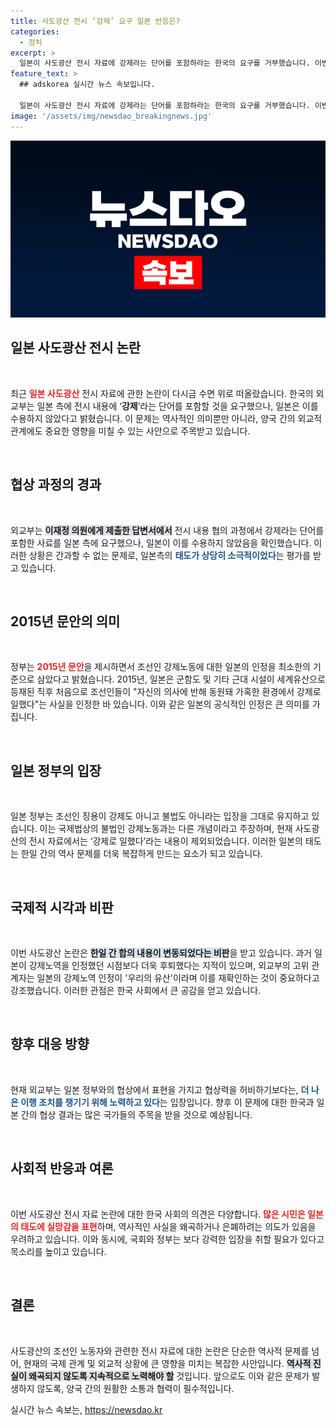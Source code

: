 ```yaml
---
title: 사도광산 전시 ‘강제’ 요구 일본 반응은?
categories:
  - 정치
excerpt: >
  일본이 사도광산 전시 자료에 강제라는 단어를 포함하라는 한국의 요구를 거부했습니다. 이번 논란은 2015년 군함도 관련 발언과의 괴리를 드러내며, 한일 간의 과거사 재조명이 더욱 복잡해질 전망입니다.
feature_text: >
  ## adskorea 실시간 뉴스 속보입니다.

  일본이 사도광산 전시 자료에 강제라는 단어를 포함하라는 한국의 요구를 거부했습니다. 이번 논란은 2015년 군함도 관련 발언과의 괴리를 드러내며, 한일 간의 과거사 재조명이 더욱 복잡해질 전망입니다.
image: '/assets/img/newsdao_breakingnews.jpg'
---
```


<p><img src="/assets/img/newsdao_breakingnews.jpg" alt="adskorea 속보" /></p>

<h2 data-ke-size="size26">일본 사도광산 전시 논란</h2>

<p data-ke-size="size16">&nbsp;</p>

<p>최근 <b><span style="color: #ee2323;">일본 사도광산</span></b> 전시 자료에 관한 논란이 다시금 수면 위로 떠올랐습니다. 한국의 외교부는 일본 측에 전시 내용에 ‘<b>강제</b>’라는 단어를 포함할 것을 요구했으나, 일본은 이를 수용하지 않았다고 밝혔습니다. 이 문제는 역사적인 의미뿐만 아니라, 양국 간의 외교적 관계에도 중요한 영향을 미칠 수 있는 사안으로 주목받고 있습니다.</p>

<p data-ke-size="size16">&nbsp;</p>

<h2 data-ke-size="size26">협상 과정의 경과</h2>

<p data-ke-size="size16">&nbsp;</p>

<p>외교부는 <b><span style="background-color: #21538527;">이재정 의원에게 제출한 답변서에서</span></b> 전시 내용 협의 과정에서 강제라는 단어를 포함한 사료를 일본 측에 요구했으나, 일본이 이를 수용하지 않았음을 확인했습니다. 이러한 상황은 간과할 수 없는 문제로, 일본측의 <b><span style="color: #1a5490;">태도가 상당히 소극적이었다</span></b>는 평가를 받고 있습니다. </p>

<p data-ke-size="size16">&nbsp;</p>

<h2 data-ke-size="size26">2015년 문안의 의미</h2>

<p data-ke-size="size16">&nbsp;</p>

<p>정부는 <b><span style="color: #ee2323;">2015년 문안</span></b>을 제시하면서 조선인 강제노동에 대한 일본의 인정을 최소한의 기준으로 삼았다고 밝혔습니다. 2015년, 일본은 군함도 및 기타 근대 시설이 세계유산으로 등재된 직후 처음으로 조선인들이 "자신의 의사에 반해 동원돼 가혹한 환경에서 강제로 일했다"는 사실을 인정한 바 있습니다. 이와 같은 일본의 공식적인 인정은 큰 의미를 가집니다.</p>

<p data-ke-size="size16">&nbsp;</p>

<h2 data-ke-size="size26">일본 정부의 입장</h2>

<p data-ke-size="size16">&nbsp;</p>

<p>일본 정부는 조선인 징용이 강제도 아니고 불법도 아니라는 입장을 그대로 유지하고 있습니다. 이는 국제법상의 불법인 강제노동과는 다른 개념이라고 주장하며, 현재 사도광산의 전시 자료에서는 ‘강제로 일했다’라는 내용이 제외되었습니다. 이러한 일본의 태도는 한일 간의 역사 문제를 더욱 복잡하게 만드는 요소가 되고 있습니다.</p>

<p data-ke-size="size16">&nbsp;</p>

<h2 data-ke-size="size26">국제적 시각과 비판</h2>

<p data-ke-size="size16">&nbsp;</p>

<p>이번 사도광산 논란은 <b><span style="background-color: #21538527;">한일 간 합의 내용이 변동되었다는 비판</span></b>을 받고 있습니다. 과거 일본이 강제노역을 인정했던 시점보다 더욱 후퇴했다는 지적이 있으며, 외교부의 고위 관계자는 일본의 강제노역 인정이 '우리의 유산'이라며 이를 재확인하는 것이 중요하다고 강조했습니다. 이러한 관점은 한국 사회에서 큰 공감을 얻고 있습니다.</p>

<p data-ke-size="size16">&nbsp;</p>

<h2 data-ke-size="size26">향후 대응 방향</h2>

<p data-ke-size="size16">&nbsp;</p>

<p>현재 외교부는 일본 정부와의 협상에서 표현을 가지고 협상력을 허비하기보다는, <b><span style="color: #1a5490;">더 나은 이행 조치를 챙기기 위해 노력하고 있다</span></b>는 입장입니다. 향후 이 문제에 대한 한국과 일본 간의 협상 결과는 많은 국가들의 주목을 받을 것으로 예상됩니다.</p>

<p data-ke-size="size16">&nbsp;</p>

<h2 data-ke-size="size26">사회적 반응과 여론</h2>

<p data-ke-size="size16">&nbsp;</p>

<p>이번 사도광산 전시 자료 논란에 대한 한국 사회의 의견은 다양합니다. <b><span style="color: #ee2323;">많은 시민은 일본의 태도에 실망감을 표현</span></b>하며, 역사적인 사실을 왜곡하거나 은폐하려는 의도가 있음을 우려하고 있습니다. 이와 동시에, 국회와 정부는 보다 강력한 입장을 취할 필요가 있다고 목소리를 높이고 있습니다.</p>

<p data-ke-size="size16">&nbsp;</p>

<h2 data-ke-size="size26">결론</h2>

<p data-ke-size="size16">&nbsp;</p>

<p>사도광산의 조선인 노동자와 관련한 전시 자료에 대한 논란은 단순한 역사적 문제를 넘어, 현재의 국제 관계 및 외교적 상황에 큰 영향을 미치는 복잡한 사안입니다. <b><span style="background-color: #21538527;">역사적 진실이 왜곡되지 않도록 지속적으로 노력해야 할</span></b> 것입니다. 앞으로도 이와 같은 문제가 발생하지 않도록, 양국 간의 원활한 소통과 협력이 필수적입니다.</p>
실시간 뉴스 속보는, <a href="https://newsdao.kr" rel="dofollow">https://newsdao.kr</a>


